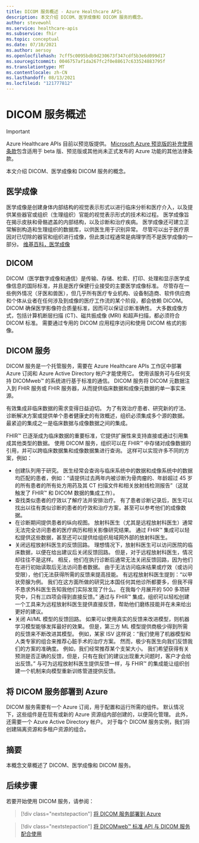 ```yaml
---
title: DICOM 服务概述 - Azure Healthcare APIs
description: 本文介绍 DICOM、医学成像和 DICOM 服务的概念。
author: stevewohl
ms.service: healthcare-apis
ms.subservice: fhir
ms.topic: conceptual
ms.date: 07/10/2021
ms.author: aersoy
ms.openlocfilehash: 7cff5c0095bdb9d230673f347cdf5b3e6d099d17
ms.sourcegitcommit: 0046757af1da267fc2f0e88617c633524883795f
ms.translationtype: MT
ms.contentlocale: zh-CN
ms.lasthandoff: 08/13/2021
ms.locfileid: "121777812"
---
```

# <a name="overview-of-the-dicom-service"></a>DICOM 服务概述

> [!IMPORTANT]
> Azure Healthcare APIs 目前以预览版提供。 [Microsoft Azure 预览版的补充使用条款](https://azure.microsoft.com/support/legal/preview-supplemental-terms/)包含适用于 beta 版、预览版或其他尚未正式发布的 Azure 功能的其他法律条款。

本文介绍 DICOM、医学成像和 DICOM 服务的概念。

## <a name="medical-imaging"></a>医学成像

医学成像是创建身体内部结构的视觉表示形式以进行临床分析和医疗介入，以及提供某些器官或组织（生理组织）官能的视觉表示形式的技术和过程。 医学成像旨在揭示皮肤和骨骼遮盖的内部结构，以及诊断和治疗疾病。 医学成像还可建立正常解剖构造和生理组织的数据库，以供医生用于识别异常。 尽管可以出于医疗原因对已切除的器官和组织进行成像，但此类过程通常是病理学而不是医学成像的一部分。 [维基百科，医学成像](https://en.wikipedia.org/wiki/Medical_imaging)

## <a name="dicom"></a>DICOM

DICOM（医学数字成像和通信）是传输、存储、检索、打印、处理和显示医学成像信息的国际标准，并且是医疗保健行业接受的主要医学成像标准。 尽管存在一些例外情况（牙医和兽医），但几乎所有医疗专业机构、设备制造商、软件供应商和个体从业者在任何涉及到成像的医疗工作流的某个阶段，都会依赖 DICOM。 DICOM 确保医学影像符合质量标准，因而可以保证诊断准确性。 大多数成像方式，包括计算机断层扫描 (CT)、磁共振成像 (MRI) 和超声扫描，都必须符合 DICOM 标准。 需要通过专用的 DICOM 应用程序访问和使用 DICOM 格式的影像。

## <a name="dicom-service"></a>DICOM 服务

DICOM 服务是一个托管服务，需要在 Azure Healthcare APIs 工作区中部署 Azure 订阅和 Azure Active Directory 帐户才能使用它。 使用该服务可与任何支持 DICOMweb&trade; 的系统进行基于标准的通信。 DICOM 服务将 DICOM 元数据注入到 FHIR 服务或 FHIR 服务器，从而提供临床数据和成像元数据的单一事实来源。 

有效集成非临床数据的需求变得日益迫切。 为了有效治疗患者、研究新的疗法、诊断解决方案或提供单个患者健康史的有效概述，组织必须集成多个源的数据。 最紧迫的集成之一是临床数据与成像数据之间的集成。

FHIR&trade; 已逐渐成为临床数据的重要标准，它提供扩展性来支持直接或通过引用集成其他类型的数据。 使用 DICOM 服务，组织可以在 FHIR&trade; 中存储对成像数据的引用，并可以跨临床数据集和成像数据集进行查询。 这样可以实现许多不同的方案，例如：

- 创建队列用于研究。 医生经常会查询与临床系统中的数据和成像系统中的数据均匹配的患者，例如：“请提供过去两年内被诊断为骨肉瘤的、年龄超过 45 岁的所有患者的所有处方用药及其 CT 扫描文件和相关放射线检测报告”（这就触发了 FHIR&trade; 和 DICOM 数据的集成工作）。
- 查找类似患者的疗效以了解疗法并安排治疗。 有了患者诊断记录后，医生可以找出以往有类似诊断的患者的疗效和治疗方案，甚至可以参考他们的成像数据。
- 在诊断期间提供患者的纵向视图。 放射科医生（尤其是远程放射科医生）通常无法完全访问患者的医疗病历和相关影像研究结果。 通过 FHIR&trade; 集成可以轻松提供这些数据，甚至还可以提供给组织局域网外部的放射科医生。
- 关闭远程放射科医生的反馈回路。 理想情况下，放射科医生可以访问医院的临床数据，以便在给出建议后关闭反馈回路。 但是，对于远程放射科医生，情况却往往不是这样。 相反，他们在执行诊断后通常无法关闭反馈回路，因为他们在进行初始读取后无法访问患者数据。 由于无法访问临床结果或疗效（或访问受限），他们无法获得所需的反馈来提高技能。 有远程放射科医生提到：“以甲状旁腺为例。 我们在这方面所做的研究比本国任何其他诊所都要多，但我不得不恳求外科医生告知我他们实际发现了什么。 在我每个月展开的 500 多项研究中，只有三四项会得到直接反馈。”  通过与 FHIR&trade; 集成，组织可以轻松创建一个工具来为远程放射科医生提供直接反馈，帮助他们磨练技能并在未来给出更好的建议。
- 关闭 AI/ML 模型的反馈回路。 如果可以使用真实的反馈来改进模型，则机器学习模型能够发挥最好的效果。 但是，第三方 ML 模型提供商极少得到所需的反馈来不断改进其模型。 例如，某家 ISV 这样说：“我们使用了机器模型和人类专家的组合来推荐心脏手术的治疗方案。 然而，极少有医生向我们反馈我们的方案的准确度。 例如，我们经常推荐某个支架大小。 我们希望获得有关预测是否正确的反馈，但是，只有在我们的建议出现重大问题时，客户才会给出反馈。” 与可为远程放射科医生提供反馈一样，与 FHIR&trade; 的集成能让组织创建一个机制来向模型重新训练管道提供反馈。

## <a name="deploy-dicom-service-to-azure"></a>将 DICOM 服务部署到 Azure

DICOM 服务需要有一个 Azure 订阅，用于配置和运行所需的组件。 默认情况下，这些组件是在现有或新的 Azure 资源组内部创建的，以便简化管理。 此外，还需要一个 Azure Active Directory 帐户。 对于每个 DICOM 服务实例，我们将创建隔离资源和多租户资源的组合。

## <a name="summary"></a>摘要

本概念文章概述了 DICOM、医学成像和 DICOM 服务。
 
## <a name="next-steps"></a>后续步骤

若要开始使用 DICOM 服务，请参阅：

>[!div class="nextstepaction"]
>[将 DICOM 服务部署到 Azure](deploy-dicom-services-in-azure.md)

>[!div class="nextstepaction"]
>[将 DICOMweb&trade; 标准 API 与 DICOM 服务配合使用](dicomweb-standard-apis-with-dicom-services.md)

